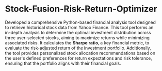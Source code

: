 # Stock-Fusion-Risk-Return-Optimizer

Developed a comprehensive Python-based financial analysis tool designed to retrieve historical stock data from Yahoo Finance. This tool performs an in-depth analysis to determine the optimal investment distribution across three user-selected stocks, aiming to maximize returns while minimizing associated risks. It calculates the **Sharpe ratio**, a key financial metric, to evaluate the risk-adjusted return of the investment portfolio. Additionally, the tool provides personalized stock allocation recommendations based on the user's defined preferences for return expectations and risk tolerance, ensuring that the portfolio aligns with their financial goals.
